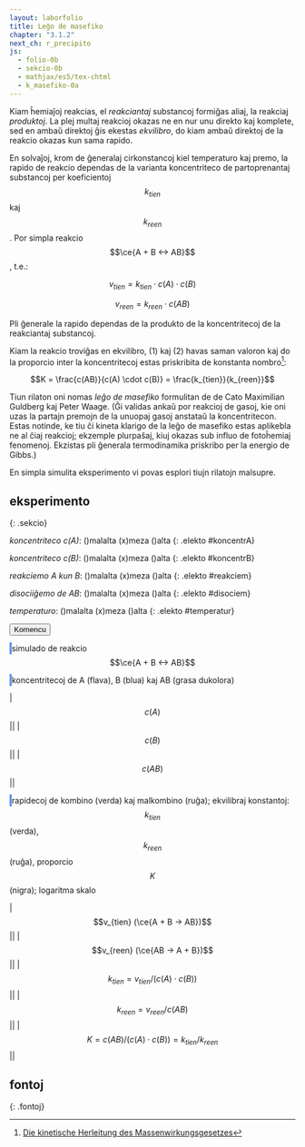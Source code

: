 ```yaml
---
layout: laborfolio
title: Leĝo de masefiko
chapter: "3.1.2"
next_ch: r_precipito
js:
  - folio-0b
  - sekcio-0b 
  - mathjax/es5/tex-chtml
  - k_masefiko-0a
---
```


<!--
https://www.chemieunterricht.de/dc2/mwg/mwg-kon.htm

https://www.chemie.de/lexikon/Gleichgewichtskonstante

- ekvilibro klarigita per pombatalo
https://www.seilnacht.com/Lexikon/chemgl.htm
http://daten.didaktikchemie.uni-bayreuth.de/umat/mwg/archiv/mwg.htm
https://www.youtube.com/watch?v=TzwKJ1xt8oU
https://www.chids.de/dachs/expvortr/392ChemischesGleichgewicht_Holfeld_Scan.pdf

simulado:
https://javalab.org/en/equilibrium_constants_en/
https://vincentgarreau.com/particles.js
https://developer.mozilla.org/en-US/docs/Games/Tutorials/2D_Breakout_game_pure_JavaScript/Collision_detection

kolizioj
https://www.azurefromthetrenches.com/introductory-guide-to-aabb-tree-collision-detection/
https://github.com/lohedges/aabbcc
https://sourceforge.net/p/javascripaabbtr/code/HEAD/tree/aabbTreeExample.html

-->

Kiam ĥemiaĵoj reakcias, el *reakciantaj* substancoj formiĝas aliaj, la reakciaj *produktoj*. La plej multaj reakcioj okazas ne en nur unu direkto kaj komplete, sed en ambaŭ direktoj ĝis ekestas *ekvilibro*, do kiam ambaŭ direktoj de la reakcio okazas kun sama rapido. 

En solvaĵoj, krom de ĝeneralaj cirkonstancoj kiel temperaturo kaj premo, la rapido de reakcio dependas de la varianta koncentriteco de partoprenantaj substancoj per koeficientoj $$k_{tien}$$ kaj $$k_{reen}$$. Por 
simpla reakcio $$\ce{A + B <-> AB}$$, t.e.:

$$v_{tien}  =  k_{tien} \cdot c(A) \cdot c(B) \tag{1}$$

$$v_{reen}  =  k_{reen} \cdot c(AB) \tag{2}$$

Pli ĝenerale la rapido dependas de la produkto de la koncentritecoj de la reakciantaj substancoj.

Kiam la reakcio troviĝas en ekvilibro, (1) kaj (2) havas saman valoron kaj do la proporcio inter la koncentritecoj estas priskribita de konstanta nombro[^cu1]:

$$K = \frac{c(AB)}{c(A) \cdot c(B)} = \frac{k_{tien}}{k_{reen}}$$

Tiun rilaton oni nomas *leĝo de masefiko* formulitan de de Cato Maximilian Guldberg kaj Peter Waage. (Ĝi validas ankaŭ por reakcioj de gasoj, kie oni uzas la partajn premojn de la unuopaj gasoj anstataŭ la koncentritecon. Estas notinde, ke tiu ĉi kineta klarigo de la leĝo de masefiko estas aplikebla ne al ĉiaj reakcioj; ekzemple plurpaŝaj, kiuj okazas sub influo de fotoĥemiaj fenomenoj. Ekzistas pli ĝenerala termodinamika priskribo per la energio de Gibbs.)

En simpla simulita eksperimento vi povas esplori tiujn rilatojn malsupre.

## eksperimento
{: .sekcio}

<style>
    canvas {
        border: 2px solid cornflowerblue;
    }
    table {
        table-layout: fixed;
    }
    td:first-child {
        width: 60%;
    }
    td:nth-child(2) {
        width: 20%;
    }
    label {
        padding: 0.2em;
        border-radius: 4px;
        border: 1px dotted cornflowerblue;
        border-left: none;
    }
</style>

*koncentriteco c(A)*: ()malalta (x)meza ()alta
{: .elekto #koncentrA}

*koncentriteco c(B)*: ()malalta (x)meza ()alta
{: .elekto #koncentrB}

*reakciemo A kun B*: ()malalta (x)meza ()alta
{: .elekto #reakciem}

*disociiĝemo de AB*: ()malalta (x)meza ()alta
{: .elekto #disociem}

*temperaturo*: ()malalta (x)meza ()alta
{: .elekto #temperatur}

<button id="starto">Komencu</button>

<script>
    elekte((elekto,valoro) => {
        console.log(elekto+':'+valoro);
    });

    kiam_klako("#starto",() => {
        eksperimento();
    })
</script>

<canvas id="kampo" width="480" height="320"></canvas>
simulado de reakcio $$\ce{A + B <-> AB}$$

<canvas id="nombroj" width="480" height="320"></canvas>
koncentritecoj de A (flava), B (blua) kaj AB (grasa dukolora)

|$$c(A)$$|<span id="cA"/>|
|$$c(B)$$|<span id="cB"/>|
|$$c(AB)$$|<span id="cAB"/>|

<canvas id="rapidoj" width="480" height="320"></canvas>
rapidecoj de kombino (verda) kaj malkombino (ruĝa); 
ekvilibraj konstantoj: $$k_{tien}$$ (verda), $$k_{reen}$$ (ruĝa), proporcio $$K$$ (nigra);
logaritma skalo

|$$v_{tien} (\ce{A + B -> AB})$$|<span id="vkun"/>|
|$$v_{reen} (\ce{AB -> A + B})$$|<span id="vdis"/>|
|$$k_{tien} = v_{tien} / (c(A) \cdot c(B))$$|<span id="ktien"/>|
|$$k_{reen} = v_{reen} / c(AB)$$|<span id="kreen"/>|
|$$K = c(AB) / (c(A) \cdot c(B)) = k_{tien}/k_{reen}$$|<span id="Ke"/>|

<script>

const canvas = document.getElementById("kampo");
const ctx = canvas.getContext("2d");
const d_nombroj = document.getElementById("nombroj");
const dgr_n = d_nombroj.getContext("2d");
const d_rapidoj = document.getElementById("rapidoj");
const dgr_r = d_rapidoj.getContext("2d");

// ni uzas 16x16-kahelojn por faciligi la kolizi-simuladon k.s.
// larĝo kaj alto estu multoblo de 16!
const masefiko = new Masefiko(
    canvas.getAttribute("width"),
    canvas.getAttribute("height"),
    16);

let n_eroj_A = 500; // nombro da eroj A
let n_eroj_B = 500; // nombro da eroj B
const r_ero = 2; // radiuso de eroj
let temperaturo = 1; // = maksiuma rapideco: 1*16 (kahelgrando)
//let v_max = K/2; // 10*K; K*2;  // maksimuma rapideco ~ temperaturo

// probablecoj por kunigo kaj divido
let p_kunigo = 0.1; //0.1;
let p_divido = 0.7; //0.0005;

let ry_lasta = { ykun: 0, ydis: 0 }; // memoru antaŭajn rapidojn

// preparo de la eksperimento
function preparo() {
    dgr_n.clearRect(0, 0, d_nombroj.width, d_nombroj.height);
    dgr_r.clearRect(0, 0, d_rapidoj.width, d_rapidoj.height);

    const d_alto = d_rapidoj.getAttribute("height");
    linio(d_alto/2,dgr_r);
    linio(3/4*d_alto,dgr_r);

    masefiko.preparo(n_eroj_A,n_eroj_B,temperaturo,p_kunigo,p_divido);
}

// aktualigi valorojn kaj diagramojn
function valoroj() {
    const d_alto = d_rapidoj.getAttribute("height");
    const d_larĝo = d_rapidoj.getAttribute("width");
    const T = masefiko.T;
    const nA= masefiko.k_nombroj[-1];
    const nB= masefiko.k_nombroj[1];
    const nAB= masefiko.k_nombroj[0];

    // montru valorojn en diagramo
    if (T < d_larĝo) {
        // maksimuma nombro de iuspecaj eroj
        const n_max = Math.max(n_eroj_A,n_eroj_B);
        // kalkulu y-koordinaton en la diagramo el valoro v je tempo T
        // la 0-linio estus malsupre, sed ĉar y=0 ĉe <canvas>
        // estas supre, ni subtrahas de ĝia alto
        const yA = d_alto - nA/n_max * d_alto;
        const yB = d_alto - nB/n_max * d_alto;
        const yAB = d_alto - nAB/n_max * d_alto;
        if (T%6 == 3) { // evitu skribi flavan sur bluan punkton, sed intermitu!
            ero({ k:  1, x: T, y: yB }, dgr_n);
        } else if (T%6 == 0) {
            ero({ k: -1, x: T, y: yA }, dgr_n);
        }

        ero({ k: 0, x: T, y: yAB}, dgr_n);

        ĝi("#cA").textContent = nA;
        ĝi("#cB").textContent = nB;
        ĝi("#cAB").textContent = nAB;

        const rapidoj = masefiko.rapido_ave();
        ĝi("#vkun").textContent = rapidoj.kun.toPrecision(3);
        ĝi("#vdis").textContent = rapidoj.dis.toPrecision(3);

        // rapidojn ni montras en logaritma skalo kun log10(1) = 0 en la mezo de la diagramo
        const ykun = d_alto/2 - Math.log10(rapidoj.kun)*50;
        const ydis = d_alto/2 - Math.log10(rapidoj.dis)*50;

        streko(T-1,ry_lasta.ykun,T,ykun,"#090",dgr_r);
        streko(T-1,ry_lasta.ydis,T,ydis,"#900",dgr_r);
        ero({ k: "#090", x: T, y: ykun }, dgr_r);
        ero({ k: "#900", x: T, y: ydis }, dgr_r);
        ry_lasta = { ykun: ykun, ydis: ydis };

        const k_tien = rapidoj.kun / (nA*nB);
        const k_reen = rapidoj.dis / nAB;
        const K = (nAB/(nA*nB));
        ĝi("#kreen").textContent = k_reen.toPrecision(3);
        ĝi("#ktien").textContent = k_tien.toPrecision(3);
        ĝi("#Ke").textContent = K.toPrecision(3);

        // la "konstantojn" ni montras sub la rapdioj kun log10(1) = 0 ĉe 3/4 de la diagramo
        ytien = 3/4*d_alto - Math.log10(k_tien)*10;
        yreen = 3/4*d_alto - Math.log10(k_reen)*10;
        yK    = 3/4*d_alto    - Math.log10(K)*10;

        ero({ k: "#0d0", x: T, y: ytien }, dgr_r);
        ero({ k: "#d00", x: T, y: yreen }, dgr_r);
        ero({ k: "#000", x: T, y: yK }, dgr_r);
    }

}

// desegnu horizontalan linion
function linio(y,ctx) {
    const larĝo = ctx.canvas.getAttribute("width");
    ctx.beginPath();
    ctx.moveTo(0, y);
    ctx.lineTo(larĝo,y);
    ctx.strokeStyle = "#000";
    ctx.lineWidth = 1;
    ctx.stroke();
}

// desegnu strekon inter du punktoj
function streko(x0,y0,x1,y1,koloro,ctx) {
    ctx.beginPath();
    ctx.moveTo(x0,y0);
    ctx.lineTo(x1,y1);
    ctx.lineWidth = 2;
    ctx.strokeStyle = koloro;
    ctx.stroke();
}

// desegnu eron en la eksperimento
function ero(e,ctx) {
    // unu ero tipo -1 aŭ 1
    if (e.k) {
        const koloro = {"-1": "#DD9900", "1": "#0095DD"}[e.k] || e.k;
        ctx.beginPath();
        ctx.arc(e.x, e.y, r_ero, 0, Math.PI * 2);
        ctx.fillStyle = koloro;
        ctx.fill();
    } else {
        // kunigite
        ctx.beginPath();
        ctx.arc(e.x, e.y, 1.5*r_ero, Math.PI/4, Math.PI*5/4);
        ctx.fillStyle = "#0095DD";
        ctx.fill();
        ctx.beginPath();
        ctx.arc(e.x, e.y, 1.5*r_ero, Math.PI*5/4, Math.PI*9/4);
        ctx.fillStyle = "#DD9900";
        ctx.fill();
    }
}

function eksperimento() {
    // komencaj valoroj
    const kA = ĝi("input[name='koncentrA']:checked").value;
    const kB = ĝi("input[name='koncentrB']:checked").value;
    const r_em = ĝi("input[name='reakciem']:checked").value;
    const d_em = ĝi("input[name='disociem']:checked").value;
    const temp = ĝi("input[name='temperatur']:checked").value;

    n_eroj_A = {"malalta": 500, "meza": 1000, "alta": 2000}[kA];
    n_eroj_B = {"malalta": 500, "meza": 1000, "alta": 2000}[kB];
    p_kunigo = {"malalta": 0.005, "meza": 0.1, "alta": 0.7}[r_em];
    p_divido = {"malalta": 0.005, "meza": 0.1, "alta": 0.7}[d_em];
    temperaturo = {"malalta": 0.1, "meza": 1, "alta": 5}[temp];

    //var interval = setInterval(pentru, 100);

    preparo();

    function paŝo() {
        ctx.clearRect(0, 0, canvas.width, canvas.height);

        for (const kahelo of masefiko.kaheloj) {
            for (e of Object.values(kahelo)) {
                ero(e,ctx);
            }
        }

        masefiko.procezo();
        valoroj();
    }

    const intervalo = 50;
    const d_larĝo = d_rapidoj.getAttribute("width");

    (function bis() {
        setTimeout(() => {        
            paŝo();
            if (masefiko.T < d_larĝo) bis();
        }, intervalo);
    })();
}

</script>

## fontoj
{: .fontoj}

[^cu1]: [Die kinetische Herleitung des Massenwirkungsgesetzes](https://www.chemieunterricht.de/dc2/mwg/mwg-herl.htm)